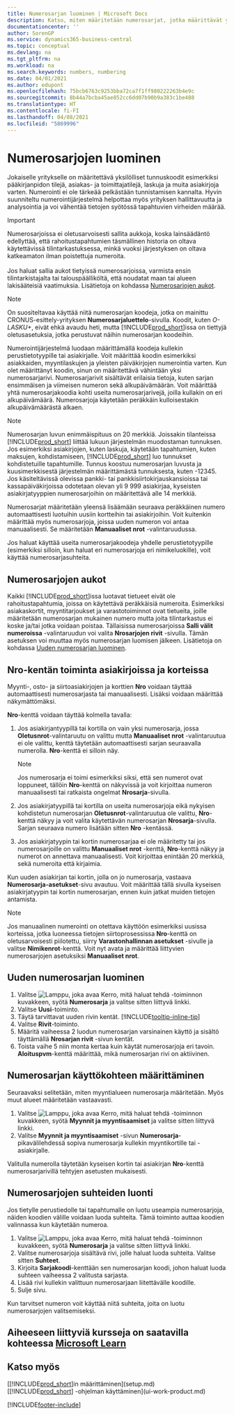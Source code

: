 ```yaml
---
title: Numerosarjan luominen | Microsoft Docs
description: Katso, miten määritetään numerosarjat, jotka määrittävät yksilölliset tunnuskoodit Business Central -sovelluksen tileille ja asiakirjoille.
documentationcenter: ''
author: SorenGP
ms.service: dynamics365-business-central
ms.topic: conceptual
ms.devlang: na
ms.tgt_pltfrm: na
ms.workload: na
ms.search.keywords: numbers, numbering
ms.date: 04/01/2021
ms.author: edupont
ms.openlocfilehash: 75bcb6763c9253bba72ca7f1ff980222263b4e9c
ms.sourcegitcommit: 8b44a7bcba45ae852cc6dd07b90b9a383c1be488
ms.translationtype: HT
ms.contentlocale: fi-FI
ms.lasthandoff: 04/08/2021
ms.locfileid: "5869996"
---
```

# <a name="create-number-series"></a>Numerosarjojen luominen
Jokaiselle yritykselle on määritettävä yksilölliset tunnuskoodit esimerkiksi pääkirjanpidon tilejä, asiakas- ja toimittajatilejä, laskuja ja muita asiakirjoja varten. Numerointi ei ole tärkeää pelkästään tunnistamisen kannalta. Hyvin suunniteltu numerointijärjestelmä helpottaa myös yrityksen hallittavuutta ja analysointia ja voi vähentää tietojen syötössä tapahtuvien virheiden määrää.

> [!Important]
> Numerosarjoissa ei oletusarvoisesti sallita aukkoja, koska lainsäädäntö edellyttää, että rahoitustapahtumien täsmällinen historia on oltava käytettävissä tilintarkastuksessa, minkä vuoksi järjestyksen on oltava katkeamaton ilman poistettuja numeroita.<br /><br />
Jos haluat sallia aukot tietyissä numerosarjoissa, varmista ensin tilintarkistajalta tai talouspäälliköltä, että noudatat maan tai alueen lakisääteisiä vaatimuksia. Lisätietoja on kohdassa [Numerosarjojen aukot](ui-create-number-series.md#gaps-in-number-series).

> [!NOTE]  
>   On suositeltavaa käyttää niitä numerosarjan koodeja, jotka on mainittu CRONUS-esittely-yrityksen **Numerosarjaluettelo**-sivulla. Koodit, kuten *O-LASKU+*, eivät ehkä avaudu heti, mutta [!INCLUDE[prod_short](includes/prod_short.md)]issa on tiettyjä oletusasetuksia, jotka perustuvat näihin numerosarjan koodeihin.

Numerointijärjestelmä luodaan määrittämällä koodeja kullekin perustietotyypille tai asiakirjalle. Voit määrittää koodin esimerkiksi asiakkaiden, myyntilaskujen ja yleisten päiväkirjojen numerointia varten. Kun olet määrittänyt koodin, sinun on määritettävä vähintään yksi numerosarjarivi. Numerosarjarivit sisältävät erilaisia tietoja, kuten sarjan ensimmäisen ja viimeisen numeron sekä alkupäivämäärän. Voit määrittää yhtä numerosarjakoodia kohti useita numerosarjarivejä, joilla kullakin on eri alkupäivämäärä. Numerosarjoja käytetään peräkkäin kulloisestakin alkupäivämäärästä alkaen.

> [!NOTE]
> Numerosarjan luvun enimmäispituus on 20 merkkiä. Joissakin tilanteissa [!INCLUDE[prod_short](includes/prod_short.md)] liittää lukuun järjestelmän muodostaman tunnuksen. Jos esimerkiksi asiakirjojen, kuten laskuja, käytetään tapahtumien, kuten maksujen, kohdistamiseen, [!INCLUDE[prod_short](includes/prod_short.md)] luo tunnukset kohdistetuille tapahtumille. Tunnus koostuu numerosarjan luvusta ja kuusimerkkisestä järjestelmän määrittämästä tunnuksesta, kuten -12345. Jos käsiteltävissä olevissa pankki- tai pankkisiirtokirjauskansioissa tai kassapäiväkirjoissa odotetaan olevan yli 9 999 asiakirjaa, kyseisten asiakirjatyyppien numerosarjoihin on määritettävä alle 14 merkkiä.

Numerosarjat määritetään yleensä lisäämään seuraava peräkkäinen numero automaattisesti luotuihin uusiin kortteihin tai asiakirjoihin. Voit kuitenkin määrittää myös numerosarjoja, joissa uuden numeron voi antaa manuaalisesti. Se määritetään **Manuaaliset nrot** -valintaruudussa.

Jos haluat käyttää useita numerosarjakoodeja yhdelle perustietotyypille (esimerkiksi silloin, kun haluat eri numerosarjoja eri nimikeluokille), voit käyttää numerosarjasuhteita.

## <a name="gaps-in-number-series"></a>Numerosarjojen aukot
Kaikki [!INCLUDE[prod_short](includes/prod_short.md)]issa luotavat tietueet eivät ole rahoitustapahtumia, joissa on käytettävä peräkkäisiä numeroita. Esimerkiksi asiakaskortit, myyntitarjoukset ja varastotoiminnot ovat tietueita, joille määritetään numerosarjan mukainen numero mutta joita tilintarkastus ei koske ja/tai jotka voidaan poistaa. Tällaisissa numerosarjoissa **Salli välit numeroissa** -valintaruudun voi valita **Nrosarjojen rivit** -sivulla. Tämän asetuksen voi muuttaa myös numerosarjan luomisen jälkeen. Lisätietoja on kohdassa [Uuden numerosarjan luominen](ui-create-number-series.md#to-create-a-new-number-series).

## <a name="behavior-of-the-no-field-on-documents-and-cards"></a>Nro-kentän toiminta asiakirjoissa ja korteissa
Myynti-, osto- ja siirtoasiakirjojen ja korttien **Nro** voidaan täyttää automaattisesti numerosarjasta tai manuaalisesti. Lisäksi voidaan määrittää näkymättömäksi.

**Nro**-kenttä voidaan täyttää kolmella tavalla:

1. Jos asiakirjantyypillä tai kortilla on vain yksi numerosarja, jossa **Oletusnrot**-valintaruutu on valittu mutta **Manuaaliset nrot** -valintaruutua ei ole valittu, kenttä täytetään automaattisesti sarjan seuraavalla numerolla. **Nro**-kenttä ei silloin näy.

    > [!NOTE]  
    > Jos numerosarja ei toimi esimerkiksi siksi, että sen numerot ovat loppuneet, tällöin **Nro**-kenttä on näkyvissä ja voit kirjoittaa numeron manuaalisesti tai ratkaista ongelmat **Nrosarja**-sivulla.

2. Jos asiakirjatyypillä tai kortilla on useita numerosarjoja eikä nykyisen kohdistetun numerosarjan **Oletusnrot**-valintaruutua ole valittu, **Nro**-kenttä näkyy ja voit valita käytettävän numerosarjan **Nrosarja**-sivulla. Sarjan seuraava numero lisätään sitten **Nro** -kentässä.

3. Jos asiakirjatyypin tai kortin numerosarjaa ei ole määritetty tai jos numerosarjoille on valittu **Manuaaliset nrot** -kenttä, **Nro**-kenttä näkyy ja numerot on annettava manuaalisesti. Voit kirjoittaa enintään 20 merkkiä, sekä numeroita että kirjaimia.

Kun uuden asiakirjan tai kortin, jolla on jo numerosarja, vastaava **Numerosarja-asetukset**-sivu avautuu. Voit määrittää tällä sivulla kyseisen asiakirjatyypin tai kortin numerosarjan, ennen kuin jatkat muiden tietojen antamista.

> [!NOTE]  
> Jos manuaalinen numerointi on otettava käyttöön esimerkiksi uusissa korteissa, jotka luoneessa tietojen siirtoprosessissa **Nro**-kenttä on oletusarvoisesti piilotettu, siirry **Varastonhallinnan asetukset** -sivulle ja valitse **Nimikenrot**-kenttä. Voit nyt avata ja määrittää liittyvien numerosarjojen asetuksiksi **Manuaaliset nrot**.

## <a name="to-create-a-new-number-series"></a>Uuden numerosarjan luominen
1. Valitse ![Lamppu, joka avaa Kerro, mitä haluat tehdä -toiminnon](media/ui-search/search_small.png "Kerro, mitä haluat tehdä") kuvakkeen, syötä **Numerosarja** ja valitse sitten liittyvä linkki.
2. Valitse **Uusi**-toiminto.
3. Täytä tarvittavat uuden rivin kentät. [!INCLUDE[tooltip-inline-tip](includes/tooltip-inline-tip_md.md)]
4. Valitse **Rivit**-toiminto.
5. Määritä vaiheessa 2 luodun numerosarjan varsinainen käyttö ja sisältö täyttämällä **Nrosarjan rivit** -sivun kentät.
6. Toista vaihe 5 niin monta kertaa kuin käytät numerosarjoja eri tavoin. **Aloituspvm**-kenttä määrittää, mikä numerosarjan rivi on aktiivinen.

## <a name="to-set-up-where-a-number-series-is-used"></a>Numerosarjan käyttökohteen määrittäminen
Seuraavaksi selitetään, miten myyntialueen numerosarja määritetään. Myös muut alueet määritetään vastaavasti.
1. Valitse ![Lamppu, joka avaa Kerro, mitä haluat tehdä -toiminnon](media/ui-search/search_small.png "Kerro, mitä haluat tehdä") kuvakkeen, syötä **Myynnit ja myyntisaamiset** ja valitse sitten liittyvä linkki.
2. Valitse **Myynnit ja myyntisaamiset** -sivun **Numerosarja**-pikavälilehdessä sopiva numerosarja kullekin myyntikortille tai -asiakirjalle.

Valitulla numerolla täytetään kyseisen kortin tai asiakirjan **Nro**-kenttä numerosarjarivillä tehtyjen asetusten mukaisesti.

## <a name="to-create-relationships-between-number-series"></a>Numerosarjojen suhteiden luonti
Jos tietylle perustiedolle tai tapahtumalle on luotu useampia numerosarjoja, näiden koodien välille voidaan luoda suhteita. Tämä toiminto auttaa koodien valinnassa kun käytetään numeroa.

1. Valitse ![Lamppu, joka avaa Kerro, mitä haluat tehdä -toiminnon](media/ui-search/search_small.png "Kerro, mitä haluat tehdä") kuvakkeen, syötä **Numerosarja** ja valitse sitten liittyvä linkki.
2. Valitse numerosarjoja sisältävä rivi, jolle haluat luoda suhteita. Valitse sitten **Suhteet**.
3. Kirjoita **Sarjakoodi**-kenttään sen numerosarjan koodi, johon haluat luoda suhteen vaiheessa 2 valitusta sarjasta.
4. Lisää rivi kullekin valittuun numerosarjaan liitettävälle koodille.
5. Sulje sivu.

Kun tarvitset numeron voit käyttää niitä suhteita, joita on luotu numerosarjojen valitsemiseksi.

## <a name="see-related-training-at-microsoft-learn"></a>Aiheeseen liittyviä kursseja on saatavilla kohteessa [Microsoft Learn](/learn/modules/number-series-trail-codes-dynamics-365-business-central/index)

## <a name="see-also"></a>Katso myös
[[!INCLUDE[prod_short](includes/prod_short.md)]in määrittäminen](setup.md)  
[[!INCLUDE[prod_short](includes/prod_short.md)] -ohjelman käyttäminen](ui-work-product.md)  


[!INCLUDE[footer-include](includes/footer-banner.md)]